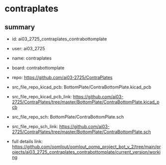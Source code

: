# contraplates
 
## summary 
* id: ai03_2725_contraplates_contrabottomplate
* user: ai03_2725
* name: contraplates
* board: contrabottomplate
* repo: https://github.com/ai03-2725/ContraPlates
* src_file_repo_kicad_pcb: BottomPlate/ContraBottomPlate.kicad_pcb
* src_file_repo_kicad_pcb_link: https://github.com/ai03-2725/ContraPlates/tree/master/BottomPlate/ContraBottomPlate.kicad_pcb


* src_file_repo_sch: BottomPlate/ContraBottomPlate.sch
* src_file_repo_sch_link: https://github.com/ai03-2725/ContraPlates/tree/master/BottomPlate/ContraBottomPlate.sch
* full details link: https://github.com/oomlout/oomlout_oomp_project_bot_v_2/tree/main/projects/ai03_2725_contraplates_contrabottomplate/current_version/working  






